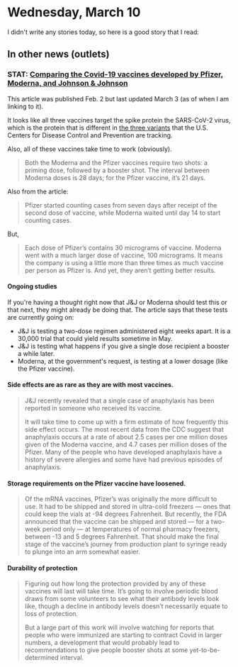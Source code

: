 # Wednesday, March 10

I didn't write any stories today, so here is a good story that I read:

## In other news (outlets)

### STAT: [Comparing the Covid-19 vaccines developed by Pfizer, Moderna, and Johnson & Johnson](https://www.statnews.com/2021/02/02/comparing-the-covid-19-vaccines-developed-by-pfizer-moderna-and-johnson-johnson/)

This article was published Feb. 2 but last updated March 3 (as of when I am linking to it).

It looks like all three vaccines target the spike protein the SARS-CoV-2 virus, which is the protein that is different in [the three variants](https://www.cdc.gov/coronavirus/2019-ncov/more/science-and-research/scientific-brief-emerging-variants.html) that the U.S. Centers for Disease Control and Prevention are tracking.

Also, all of these vaccines take time to work (obviously).

> Both the Moderna and the Pfizer vaccines require two shots: a priming dose, followed by a booster shot. The interval between Moderna doses is 28 days; for the Pfizer vaccine, it’s 21 days.

Also from the article:

> Pfizer started counting cases from seven days after receipt of the second dose of vaccine, while Moderna waited until day 14 to start counting cases.

But,

> Each dose of Pfizer’s contains 30 micrograms of vaccine. Moderna went with a much larger dose of vaccine, 100 micrograms. It means the company is using a little more than three times as much vaccine per person as Pfizer is. And yet, they aren’t getting better results.

#### Ongoing studies

If you're having a thought right now that J&J or Moderna should test this or that next, they might already be doing that. The article says that these tests are currently going on:

- J&J is testing a two-dose regimen administered eight weeks apart. It is a 30,000 trial that could yield results sometime in May.
- J&J is testing what happens if you give a single dose recipient a booster a while later.
- Moderna, at the government's request, is testing at a lower dosage (like the Pfizer vaccine).

#### Side effects are as rare as they are with most vaccines.

> J&J recently revealed that a single case of anaphylaxis has been reported in someone who received its vaccine.
> 
> It will take time to come up with a firm estimate of how frequently this side effect occurs. The most recent data from the CDC suggest that anaphylaxis occurs at a rate of about 2.5 cases per one million doses given of the Moderna vaccine, and 4.7 cases per million doses of the Pfizer. Many of the people who have developed anaphylaxis have a history of severe allergies and some have had previous episodes of anaphylaxis.

#### Storage requirements on the Pfizer vaccine have loosened.

> Of the mRNA vaccines, Pfizer’s was originally the more difficult to use. It had to be shipped and stored in ultra-cold freezers — ones that could keep the vials at -94 degrees Fahrenheit. But recently, the FDA announced that the vaccine can be shipped and stored — for a two-week period only — at temperatures of normal pharmacy freezers, between -13 and 5 degrees Fahrenheit. That should make the final stage of the vaccine’s journey from production plant to syringe ready to plunge into an arm somewhat easier.

#### Durability of protection

> Figuring out how long the protection provided by any of these vaccines will last will take time. It’s going to involve periodic blood draws from some volunteers to see what their antibody levels look like, though a decline in antibody levels doesn’t necessarily equate to loss of protection.
> 
> But a large part of this work will involve watching for reports that people who were immunized are starting to contract Covid in larger numbers, a development that would probably lead to recommendations to give people booster shots at some yet-to-be-determined interval.
